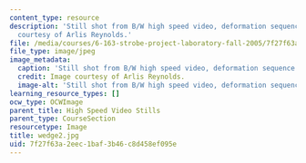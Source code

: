 ```yaml
---
content_type: resource
description: 'Still shot from B/W high speed video, deformation sequence #2. Image
  courtesy of Arlis Reynolds.'
file: /media/courses/6-163-strobe-project-laboratory-fall-2005/7f27f63a2eec1baf3b46c8d458ef095e_wedge2.jpg
file_type: image/jpeg
image_metadata:
  caption: 'Still shot from B/W high speed video, deformation sequence #2.'
  credit: Image courtesy of Arlis Reynolds.
  image-alt: 'Still shot from B/W high speed video, deformation sequence #2.'
learning_resource_types: []
ocw_type: OCWImage
parent_title: High Speed Video Stills
parent_type: CourseSection
resourcetype: Image
title: wedge2.jpg
uid: 7f27f63a-2eec-1baf-3b46-c8d458ef095e
---
```

